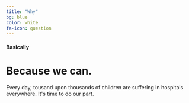 ```yaml
---
title: "Why"
bg: blue
color: white
fa-icon: question
---
```


#### Basically

# Because we can.

Every day, tousand upon thousands of children are suffering in hospitals everywhere. It's time to do our part.


